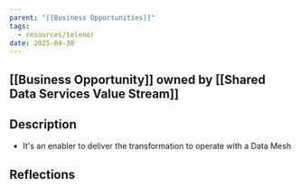 ```yaml
---
parent: "[[Business Opportunities]]"
tags:
  - resources/telenor
date: 2025-04-30
---
```

## [[Business Opportunity]] owned by [[Shared Data Services Value Stream]]
## Description
* It's an enabler to deliver the transformation to operate with a Data Mesh
## Reflections
